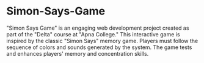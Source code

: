 # Simon-Says-Game
"Simon Says Game" is an engaging web development project created as part of the "Delta" course at "Apna College." This interactive game is inspired by the classic "Simon Says" memory game. Players must follow the sequence of colors and sounds generated by the system. The game tests and enhances players' memory and concentration skills.
